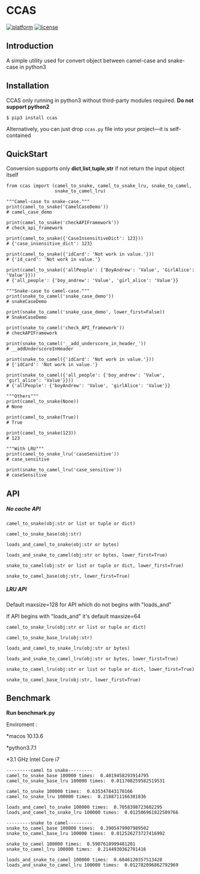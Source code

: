 # CCAS

[![platform](https://img.shields.io/badge/python-3.5-green.svg)]()
[![license](https://img.shields.io/github/license/mashape/apistatus.svg?style=flat-square)]()

## Introduction

A simple utility used for convert object between camel-case and snake-case in python3



## Installation

CCAS only running in python3 without third-party modules required. **Do not support python2**

```
$ pip3 install ccas
```

Alternatively, you can just drop `ccas.py` file into your project—it is self-contained



## QuickStart

Conversion supports only **dict**,**list**,**tuple**,**str**  if not return the input object itself

```
from ccas import (camel_to_snake, camel_to_snake_lru, snake_to_camel,
                  snake_to_camel_lru)

"""Camel-case to snake-case."""
print(camel_to_snake('CamelCaseDemo'))
# camel_case_demo

print(camel_to_snake('checkAPIFramework'))
# check_api_framework

print(camel_to_snake({'CaseInsensitiveDict': 123}))
# {'case_insensitive_dict': 123}

print(camel_to_snake({'idCard': 'Not work in value.'}))
# {'id_card': 'Not work in value.'}

print(camel_to_snake({'allPeople': {'BoyAndrew': 'Value', 'GirlAlice': 'Value'}}))
# {'all_people': {'boy_andrew': 'Value', 'girl_alice': 'Value'}}

"""Snake-case to camel-case."""
print(snake_to_camel('snake_case_demo'))
# snakeCaseDemo

print(snake_to_camel('snake_case_demo', lower_first=False))
# SnakeCaseDemo

print(snake_to_camel('check_API_framework'))
# checkAPIFramework

print(snake_to_camel('__add_underscore_in_header_'))
# __addUnderscoreInHeader

print(snake_to_camel({'idCard': 'Not work in value.'}))
# {'idCard': 'Not work in value.'}

print(snake_to_camel({'all_people': {'boy_andrew': 'Value', 'girl_alice': 'Value'}}))
# {'allPeople': {'boyAndrew': 'Value', 'girlAlice': 'Value'}}

"""Others"""
print(camel_to_snake(None))
# None

print(camel_to_snake(True))
# True

print(camel_to_snake(123))
# 123

"""With LRU"""
print(camel_to_snake_lru('caseSensitive'))
# case_sensitive

print(snake_to_camel_lru('case_sensitive'))
# caseSensitive
```



## API

##### No cache API

```
camel_to_snake(obj:str or list or tuple or dict)

camel_to_snake_base(obj:str)

loads_and_camel_to_snake(obj:str or bytes)

loads_and_snake_to_camel(obj:str or bytes, lower_first=True)

snake_to_camel(obj:str or list or tuple or dict, lower_first=True)

snake_to_camel_base(obj:str, lower_first=True)
```



##### LRU API

Default maxsize=128 for API which do not begins with "loads_and"

If API begins with "loads_and" it's default maxsize=64

```
camel_to_snake_lru(obj:str or list or tuple or dict)

camel_to_snake_base_lru(obj:str)

loads_and_camel_to_snake_lru(obj:str or bytes)

loads_and_snake_to_camel_lru(obj:str or bytes, lower_first=True)

snake_to_camel_lru(obj:str or list or tuple or dict, lower_first=True)

snake_to_camel_base_lru(obj:str, lower_first=True)

```



## Benchmark

**Run benchmark.py**

Enviroment :

*macos 10.13.6 

*python3.7.1

*3.1 GHz Intel Core i7

```
---------camel to snake---------
camel_to_snake_base 100000 times:  0.4019458293914795
camel_to_snake_base_lru 100000 times:  0.011708259582519531 

camel_to_snake 100000 times:  0.635347843170166
camel_to_snake_lru 100000 times:  0.2188711166381836 

loads_and_camel_to_snake 100000 times:  0.7058398723602295
loads_and_camel_to_snake_lru 100000 times:  0.012506961822509766 

---------snake to camel---------
snake_to_camel_base 100000 times:  0.3905479907989502
snake_to_camel_base_lru 100000 times:  0.012526273727416992 

snake_to_camel 100000 times:  0.5907618999481201
snake_to_camel_lru 100000 times:  0.2144930362701416 

loads_and_snake_to_camel 100000 times:  0.6846120357513428
loads_and_snake_to_camel_lru 100000 times:  0.012782096862792969 
```


